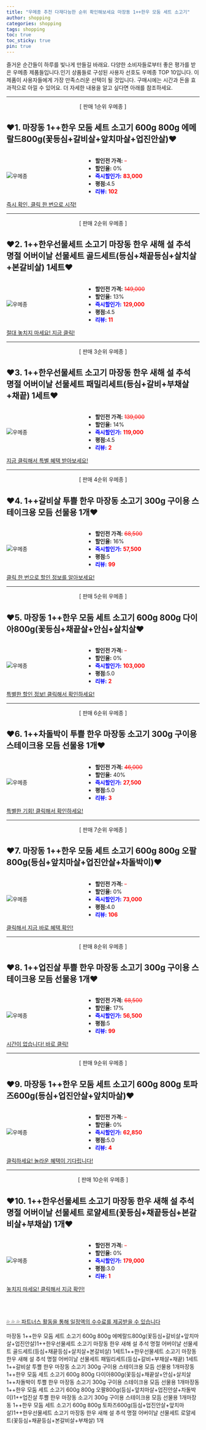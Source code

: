 ```yaml
---
title: "우메종 추천 다재다능한 순위 확인해보세요 마장동 1++한우 모둠 세트 소고기"
author: shopping
categories: shopping
tags: shopping
toc: true
toc_sticky: true
pin: true
---
```

즐거운 순간들이 하루를 빛나게 만들길 바래요. 다양한 소비자들로부터 좋은 평가를 받은 우메종 제품들입니다.인기 상품들로 구성된 사용자 선호도 우메종 TOP 10입니다. 이 제품이 사용자들에게 가장 만족스러운 선택이 될 것입니다. 구매시에는 시간과 돈을 효과적으로 아낄 수 있어요. 더 자세한 내용을 알고 싶다면 아래를 참조하세요.

---
<p class="toplist" style="margin: 0 auto; display: block; width: fit-content;">[ 판매 1순위 우메종 ]</p>

<h2><strong>❤️1. 마장동 1++한우 모둠 세트 소고기 600g 800g 에메랄드800g(꽃등심+갈비살+앞치마살+업진안살)❤️</strong></h2>

<div style="display: flex; align-items: center;">
    <div style="flex: 0.4;">
        <img src="https://thumbnail6.coupangcdn.com/thumbnails/remote/230x230ex/image/vendor_inventory/10fd/a8d89fb163cfd07cb7bb6a2a0e21af741069e672123804d1b635e12bfa34.jpg" alt="우메종" style="max-width: 100%;">
    </div>
    <div style="flex: 0.6; margin-left: 10px;">
        <ul>
            <li><strong>할인전 가격:</strong> <del style="color: red;">-</del></li>
            <li><strong>할인율:</strong> 0%</li>
            <li><span style='color:blue'><strong>즉시할인가:</strong></span> <span style='color:red'><strong>83,000</strong></span></li>
            <li><strong>평점:</strong>4.5</li>
            <li><span style='color:blue'><strong>리뷰:</strong></span> <span style='color:red'><strong>102</strong></span></li>
        </ul>
    </div>
</div>
<div class="center">
    <a href="https://selin100587.github.io?lptag=AF9450613&subid=githubio&pageKey=8248585182&traceid=V0-153&itemId=21044136215&vendorItemId=82021129167" class="myButton">
        즉시 확인, 클릭 한 번으로 시작!
    </a>
</div>


---
<p class="toplist" style="margin: 0 auto; display: block; width: fit-content;">[ 판매 2순위 우메종 ]</p>

<h2><strong>❤️2. 1++한우선물세트 소고기 마장동 한우 새해 설 추석 명절 어버이날 선물세트 골드세트(등심+채끝등심+살치살+본갈비살) 1세트❤️</strong></h2>

<div style="display: flex; align-items: center;">
    <div style="flex: 0.4;">
        <img src="https://thumbnail10.coupangcdn.com/thumbnails/remote/230x230ex/image/vendor_inventory/adfd/63d0f15403587a453808fb57b02ff128d60c07f357df5f3a5d7a82800297.jpg" alt="우메종" style="max-width: 100%;">
    </div>
    <div style="flex: 0.6; margin-left: 10px;">
        <ul>
            <li><strong>할인전 가격:</strong> <del style="color: red;">149,000</del></li>
            <li><strong>할인율:</strong> 13%</li>
            <li><span style='color:blue'><strong>즉시할인가:</strong></span> <span style='color:red'><strong>129,000</strong></span></li>
            <li><strong>평점:</strong>4.5</li>
            <li><span style='color:blue'><strong>리뷰:</strong></span> <span style='color:red'><strong>11</strong></span></li>
        </ul>
    </div>
</div>
<div class="center">
    <a href="https://selin100587.github.io?lptag=AF9450613&subid=githubio&pageKey=7534556960&traceid=V0-153&itemId=19791751260&vendorItemId=85970662471" class="myButton">
        절대 놓치지 마세요! 지금 클릭!
    </a>
</div>


---
<p class="toplist" style="margin: 0 auto; display: block; width: fit-content;">[ 판매 3순위 우메종 ]</p>

<h2><strong>❤️3. 1++한우선물세트 소고기 마장동 한우 새해 설 추석 명절 어버이날 선물세트 패밀리세트(등심+갈비+부채살+채끝) 1세트❤️</strong></h2>

<div style="display: flex; align-items: center;">
    <div style="flex: 0.4;">
        <img src="https://thumbnail10.coupangcdn.com/thumbnails/remote/230x230ex/image/vendor_inventory/adfd/63d0f15403587a453808fb57b02ff128d60c07f357df5f3a5d7a82800297.jpg" alt="우메종" style="max-width: 100%;">
    </div>
    <div style="flex: 0.6; margin-left: 10px;">
        <ul>
            <li><strong>할인전 가격:</strong> <del style="color: red;">139,000</del></li>
            <li><strong>할인율:</strong> 14%</li>
            <li><span style='color:blue'><strong>즉시할인가:</strong></span> <span style='color:red'><strong>119,000</strong></span></li>
            <li><strong>평점:</strong>4.5</li>
            <li><span style='color:blue'><strong>리뷰:</strong></span> <span style='color:red'><strong>2</strong></span></li>
        </ul>
    </div>
</div>
<div class="center">
    <a href="https://selin100587.github.io?lptag=AF9450613&subid=githubio&pageKey=7536687970&traceid=V0-153&itemId=19802246501&vendorItemId=85970662481" class="myButton">
        지금 클릭해서 특별 혜택 받아보세요!
    </a>
</div>


---
<p class="toplist" style="margin: 0 auto; display: block; width: fit-content;">[ 판매 4순위 우메종 ]</p>

<h2><strong>❤️4. 1++갈비살 투쁠 한우 마장동 소고기 300g 구이용 스테이크용 모듬 선물용 1개❤️</strong></h2>

<div style="display: flex; align-items: center;">
    <div style="flex: 0.4;">
        <img src="https://thumbnail7.coupangcdn.com/thumbnails/remote/230x230ex/image/vendor_inventory/466d/53defd8c42d27d25a97bc5eee22d0153789bb3702ebfc2c93daf2b40d0c3.jpg" alt="우메종" style="max-width: 100%;">
    </div>
    <div style="flex: 0.6; margin-left: 10px;">
        <ul>
            <li><strong>할인전 가격:</strong> <del style="color: red;">68,500</del></li>
            <li><strong>할인율:</strong> 16%</li>
            <li><span style='color:blue'><strong>즉시할인가:</strong></span> <span style='color:red'><strong>57,500</strong></span></li>
            <li><strong>평점:</strong>5</li>
            <li><span style='color:blue'><strong>리뷰:</strong></span> <span style='color:red'><strong>99</strong></span></li>
        </ul>
    </div>
</div>
<div class="center">
    <a href="https://selin100587.github.io?lptag=AF9450613&subid=githubio&pageKey=7534533000&traceid=V0-153&itemId=19791643299&vendorItemId=85946919979" class="myButton">
        클릭 한 번으로 할인 정보를 알아보세요!
    </a>
</div>


---
<p class="toplist" style="margin: 0 auto; display: block; width: fit-content;">[ 판매 5순위 우메종 ]</p>

<h2><strong>❤️5. 마장동 1++한우 모둠 세트 소고기 600g 800g 다이아800g(꽃등심+채끝살+안심+살치살❤️</strong></h2>

<div style="display: flex; align-items: center;">
    <div style="flex: 0.4;">
        <img src="https://thumbnail6.coupangcdn.com/thumbnails/remote/230x230ex/image/vendor_inventory/10fd/a8d89fb163cfd07cb7bb6a2a0e21af741069e672123804d1b635e12bfa34.jpg" alt="우메종" style="max-width: 100%;">
    </div>
    <div style="flex: 0.6; margin-left: 10px;">
        <ul>
            <li><strong>할인전 가격:</strong> <del style="color: red;">-</del></li>
            <li><strong>할인율:</strong> 0%</li>
            <li><span style='color:blue'><strong>즉시할인가:</strong></span> <span style='color:red'><strong>103,000</strong></span></li>
            <li><strong>평점:</strong>5.0</li>
            <li><span style='color:blue'><strong>리뷰:</strong></span> <span style='color:red'><strong>2</strong></span></li>
        </ul>
    </div>
</div>
<div class="center">
    <a href="https://selin100587.github.io?lptag=AF9450613&subid=githubio&pageKey=8181196089&traceid=V0-153&itemId=21054444407&vendorItemId=86224408099" class="myButton">
        특별한 할인 정보! 클릭해서 확인하세요!
    </a>
</div>


---
<p class="toplist" style="margin: 0 auto; display: block; width: fit-content;">[ 판매 6순위 우메종 ]</p>

<h2><strong>❤️6. 1++차돌박이 투쁠 한우 마장동 소고기 300g 구이용 스테이크용 모듬 선물용 1개❤️</strong></h2>

<div style="display: flex; align-items: center;">
    <div style="flex: 0.4;">
        <img src="https://thumbnail9.coupangcdn.com/thumbnails/remote/230x230ex/image/vendor_inventory/e31a/51e70bc3148dc55903392fbc820c0ae1b571cf789a3408087c62937154fc.jpg" alt="우메종" style="max-width: 100%;">
    </div>
    <div style="flex: 0.6; margin-left: 10px;">
        <ul>
            <li><strong>할인전 가격:</strong> <del style="color: red;">46,000</del></li>
            <li><strong>할인율:</strong> 40%</li>
            <li><span style='color:blue'><strong>즉시할인가:</strong></span> <span style='color:red'><strong>27,500</strong></span></li>
            <li><strong>평점:</strong>5.0</li>
            <li><span style='color:blue'><strong>리뷰:</strong></span> <span style='color:red'><strong>3</strong></span></li>
        </ul>
    </div>
</div>
<div class="center">
    <a href="https://selin100587.github.io?lptag=AF9450613&subid=githubio&pageKey=7534543074&traceid=V0-153&itemId=19791687211&vendorItemId=85947056530" class="myButton">
        특별한 기회! 클릭해서 확인하세요!
    </a>
</div>


---
<p class="toplist" style="margin: 0 auto; display: block; width: fit-content;">[ 판매 7순위 우메종 ]</p>

<h2><strong>❤️7. 마장동 1++한우 모둠 세트 소고기 600g 800g 오팔800g(등심+앞치마살+업진안살+차돌박이)❤️</strong></h2>

<div style="display: flex; align-items: center;">
    <div style="flex: 0.4;">
        <img src="https://thumbnail6.coupangcdn.com/thumbnails/remote/230x230ex/image/vendor_inventory/10fd/a8d89fb163cfd07cb7bb6a2a0e21af741069e672123804d1b635e12bfa34.jpg" alt="우메종" style="max-width: 100%;">
    </div>
    <div style="flex: 0.6; margin-left: 10px;">
        <ul>
            <li><strong>할인전 가격:</strong> <del style="color: red;">-</del></li>
            <li><strong>할인율:</strong> 0%</li>
            <li><span style='color:blue'><strong>즉시할인가:</strong></span> <span style='color:red'><strong>73,000</strong></span></li>
            <li><strong>평점:</strong>4.0</li>
            <li><span style='color:blue'><strong>리뷰:</strong></span> <span style='color:red'><strong>106</strong></span></li>
        </ul>
    </div>
</div>
<div class="center">
    <a href="https://selin100587.github.io?lptag=AF9450613&subid=githubio&pageKey=7784076778&traceid=V0-153&itemId=21044136214&vendorItemId=82021129161" class="myButton">
        클릭해서 지금 바로 혜택 확인!
    </a>
</div>


---
<p class="toplist" style="margin: 0 auto; display: block; width: fit-content;">[ 판매 8순위 우메종 ]</p>

<h2><strong>❤️8. 1++업진살 투쁠 한우 마장동 소고기 300g 구이용 스테이크용 모듬 선물용 1개❤️</strong></h2>

<div style="display: flex; align-items: center;">
    <div style="flex: 0.4;">
        <img src="https://thumbnail7.coupangcdn.com/thumbnails/remote/230x230ex/image/vendor_inventory/aa2b/a010c0245917c51532c3fa6c0332321b7510eceed84715ec93c4e2bbd82f.jpg" alt="우메종" style="max-width: 100%;">
    </div>
    <div style="flex: 0.6; margin-left: 10px;">
        <ul>
            <li><strong>할인전 가격:</strong> <del style="color: red;">68,500</del></li>
            <li><strong>할인율:</strong> 17%</li>
            <li><span style='color:blue'><strong>즉시할인가:</strong></span> <span style='color:red'><strong>56,500</strong></span></li>
            <li><strong>평점:</strong>5</li>
            <li><span style='color:blue'><strong>리뷰:</strong></span> <span style='color:red'><strong>99</strong></span></li>
        </ul>
    </div>
</div>
<div class="center">
    <a href="https://selin100587.github.io?lptag=AF9450613&subid=githubio&pageKey=7534535406&traceid=V0-153&itemId=19791652976&vendorItemId=85946962782" class="myButton">
        시간이 없습니다! 바로 클릭!
    </a>
</div>


---
<p class="toplist" style="margin: 0 auto; display: block; width: fit-content;">[ 판매 9순위 우메종 ]</p>

<h2><strong>❤️9. 마장동 1++한우 모둠 세트 소고기 600g 800g 토파즈600g(등심+업진안살+앞치마살)❤️</strong></h2>

<div style="display: flex; align-items: center;">
    <div style="flex: 0.4;">
        <img src="https://thumbnail6.coupangcdn.com/thumbnails/remote/230x230ex/image/vendor_inventory/10fd/a8d89fb163cfd07cb7bb6a2a0e21af741069e672123804d1b635e12bfa34.jpg" alt="우메종" style="max-width: 100%;">
    </div>
    <div style="flex: 0.6; margin-left: 10px;">
        <ul>
            <li><strong>할인전 가격:</strong> <del style="color: red;">-</del></li>
            <li><strong>할인율:</strong> 0%</li>
            <li><span style='color:blue'><strong>즉시할인가:</strong></span> <span style='color:red'><strong>62,850</strong></span></li>
            <li><strong>평점:</strong>5.0</li>
            <li><span style='color:blue'><strong>리뷰:</strong></span> <span style='color:red'><strong>4</strong></span></li>
        </ul>
    </div>
</div>
<div class="center">
    <a href="https://selin100587.github.io?lptag=AF9450613&subid=githubio&pageKey=8181001192&traceid=V0-153&itemId=21044136218&vendorItemId=86224408124" class="myButton">
        클릭하세요! 놀라운 혜택이 기다립니다!
    </a>
</div>


---
<p class="toplist" style="margin: 0 auto; display: block; width: fit-content;">[ 판매 10순위 우메종 ]</p>

<h2><strong>❤️10. 1++한우선물세트 소고기 마장동 한우 새해 설 추석 명절 어버이날 선물세트 로얄세트(꽃등심+채끝등심+본갈비살+부채살) 1개❤️</strong></h2>

<div style="display: flex; align-items: center;">
    <div style="flex: 0.4;">
        <img src="https://thumbnail10.coupangcdn.com/thumbnails/remote/230x230ex/image/vendor_inventory/adfd/63d0f15403587a453808fb57b02ff128d60c07f357df5f3a5d7a82800297.jpg" alt="우메종" style="max-width: 100%;">
    </div>
    <div style="flex: 0.6; margin-left: 10px;">
        <ul>
            <li><strong>할인전 가격:</strong> <del style="color: red;">-</del></li>
            <li><strong>할인율:</strong> 0%</li>
            <li><span style='color:blue'><strong>즉시할인가:</strong></span> <span style='color:red'><strong>179,000</strong></span></li>
            <li><strong>평점:</strong>3.0</li>
            <li><span style='color:blue'><strong>리뷰:</strong></span> <span style='color:red'><strong>1</strong></span></li>
        </ul>
    </div>
</div>
<div class="center">
    <a href="https://selin100587.github.io?lptag=AF9450613&subid=githubio&pageKey=7772063081&traceid=V0-153&itemId=20984812748&vendorItemId=85970662457" class="myButton">
        놓치지 마세요! 클릭해서 지금 확인!
    </a>
</div>

<br><br><br>[💦 💦 💦 파트너스 활동을 통해 일정액의 수수료를 제공받을 수 있습니다](https://link.coupang.com/a/bcpT2c)<br><br>마장동 1++한우 모둠 세트 소고기 600g 800g 에메랄드800g(꽃등심+갈비살+앞치마살+업진안살)1++한우선물세트 소고기 마장동 한우 새해 설 추석 명절 어버이날 선물세트 골드세트(등심+채끝등심+살치살+본갈비살) 1세트1++한우선물세트 소고기 마장동 한우 새해 설 추석 명절 어버이날 선물세트 패밀리세트(등심+갈비+부채살+채끝) 1세트1++갈비살 투쁠 한우 마장동 소고기 300g 구이용 스테이크용 모듬 선물용 1개마장동 1++한우 모둠 세트 소고기 600g 800g 다이아800g(꽃등심+채끝살+안심+살치살1++차돌박이 투쁠 한우 마장동 소고기 300g 구이용 스테이크용 모듬 선물용 1개마장동 1++한우 모둠 세트 소고기 600g 800g 오팔800g(등심+앞치마살+업진안살+차돌박이)1++업진살 투쁠 한우 마장동 소고기 300g 구이용 스테이크용 모듬 선물용 1개마장동 1++한우 모둠 세트 소고기 600g 800g 토파즈600g(등심+업진안살+앞치마살)1++한우선물세트 소고기 마장동 한우 새해 설 추석 명절 어버이날 선물세트 로얄세트(꽃등심+채끝등심+본갈비살+부채살) 1개
